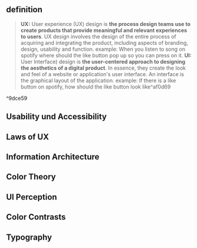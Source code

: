 ## definition

>  **UX:** User experience (UX) design is **the process design teams use to create products that provide meaningful and relevant experiences to users**. UX design involves the design of the entire process of acquiring and integrating the product, including aspects of branding, design, usability and function.
> 	 example: When you listen to song on spotify where should the like button pop up so you can press on it.
>  **UI:** User Interface) design is **the user-centered approach to designing the aesthetics of a digital product**. In essence, they create the look and feel of a website or application's user interface. An interface is the graphical layout of the application.
> 	 example: If there is a like button on spotify, how should the like button look like^af0d69

^9dce59

## Usability und Accessibility
## Laws of UX
## Information Architecture
## Color Theory
## UI Perception
## Color Contrasts
## Typography
